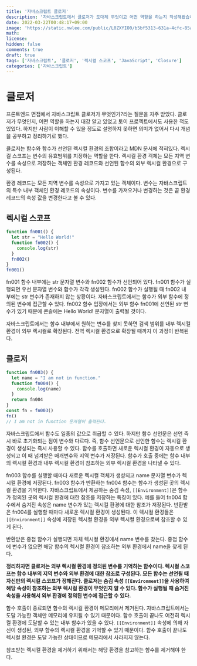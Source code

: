 ```yaml
---
title: '자바스크립트 클로저'
description: '자바스크립트에서 클로저가 도대체 무엇이고 어떤 역할을 하는지 작성해봤습니다.'
date: 2022-03-22T00:48:17+09:00
image: 'https://static.nwlee.com/public/L0ZXYIO0/b5bf5313-631a-4cfc-85aa-65bb993562a7.png'
math:
license:
hidden: false
comments: true
draft: true
tags: ['자바스크립트', '클로저', '렉시컬 스코프', 'JavaScript', 'Closure']
categories: ['자바스크립트']
---
```


# 클로저

프론트엔드 면접에서 자바스크립트 클로저가 무엇인가?라는 질문을 자주 받았다. 클로저가 무엇인지, 어떤 역할을 하는지 대강 알고 있었고 토이 프로젝트에서도 사용한 적도 있었다. 하지만 사람이 이해할 수 있을 정도로 설명하지 못하면 의미가 없어서 다시 개념을 공부하고 정리하기로 했다.

클로저는 함수와 함수가 선언된 렉시컬 환경의 조합이라고 MDN 문서에 적혀있다. 렉시컬 스코프는 변수의 유효범위를 지정하는 역할을 한다. 렉시컬 환경 객체는 모든 지역 변수를 속성으로 저장하는 객체인 환경 레코드와 선언된 함수의 외부 렉시컬 환경으로 구성된다.

환경 레코드는 모든 지역 변수를 속성으로 가지고 있는 객체이다. 변수는 자바스크립트의 특수 내부 객체인 환경 레코드의 속성이다. 변수를 가져오거나 변경하는 것은 곧 환경 레코드의 속성 값을 변경한다고 볼 수 있다.

## 렉시컬 스코프

```JavaScript
function fn001() {
  let str = "Hello World!"
  function fn002() {
    console.log(str)
  }
  fn002()
}
fn001()
```

fn001 함수 내부에는 str 문자열 변수와 fn002 함수가 선언되어 있다. fn001 함수가 실행되면 우선 문자열 변수와 함수가 각각 생성된다. fn002 함수가 실행될 때 fn002 내부에는 str 변수가 존재하지 않는 상황이다. 자바스크립트에서는 함수가 외부 함수에 정의된 변수에 접근할 수 있다. fn002 함수 입장에서는 외부 함수 fn001에 선언된 str 변수가 있기 때문에 콘솔에는 Hello World! 문자열이 출력될 것이다.

자바스크립트에서는 함수 내부에서 원하는 변수를 찾지 못하면 검색 범위를 내부 렉시컬 환경이 외부 렉시컬로 확장된다. 전역 렉시컬 환경으로 확장될 때까지 이 과정이 반복된다.

## 클로저

```JavaScript
function fn003() {
  let name = "I am not in function."
  function fn004() {
    console.log(name)
  }
  return fn004
}
const fn = fn003()
fn()
// I am not in function 문자열이 출력된다.
```

자바스크립트에서 함수도 일종의 값으로 취급할 수 있다. 하지만 함수 선언문은 선언 즉시 바로 초기화되는 점이 변수와 다르다. 즉, 함수 선언문으로 선언한 함수는 렉시컬 환경이 생성되는 즉시 사용할 수 있다. 함수를 호출하면 새로운 렉시컬 환경이 자동으로 생성되고 이 때 넘겨받은 매개변수와 지역 변수가 저장된다. 함수가 호출 중에는 함수 내부의 렉시컬 환경과 내부 렉시컬 환경이 참조하는 외부 렉시컬 환경을 나타낼 수 있다.

fn003 함수를 실행할 때마다 새로운 렉시컬 객체가 생성되고 name 문자열 변수가 렉시컬 환경에 저장된다. fn003 함수가 반환하는 fn004 함수는 함수가 생성된 곳의 렉시컬 환경을 기억한다. 자바스크립트에서 제공하는 숨김 속성, `[[Environment]]`은 함수가 정의된 곳의 렉시컬 환경에 대한 참조를 저장하는 특징이 있다. 예를 들어 fn004 함수에서 숨겨진 속성은 name 변수가 있는 렉시컬 환경에 대한 참조가 저장된다. 반환받은 fn004를 실행할 때마다 새로운 렉시컬 환경이 생성된다. 이 렉시컬 환경들은 `[[Environment]]` 속성에 저장된 렉시컬 환경을 외부 렉시컬 환경으로써 참조할 수 있게 된다.

반환받은 중첩 함수가 실행되면 자체 렉시컬 환경에서 name 변수를 찾는다. 중첩 함수에 변수가 없으면 해당 함수의 렉시컬 환경이 참조하는 외부 환경에서 name을 찾게 된다.

**정리하자면 클로저는 외부 렉시컬 환경에 정의된 변수를 기억하는 함수이다. 렉시컬 스코프는 함수 내부의 지역 변수와 외부 환경에 대한 참조로 구성된다. 모든 함수는 선언될 때 자신만의 렉시컬 스코프가 정해진다. 클로저는 숨김 속성 `[[Environment]]`을 사용하여 해당 속성이 참조하는 외부 렉시컬 환경이 무엇인지 알 수 있다. 함수가 실행될 때 숨겨진 속성을 사용해서 외부 환경에 정의된 변수에 접근할 수 있다.**

함수 호출이 종료되면 함수의 렉시컬 환경이 메모리에서 제거된다. 자바스크립트에서는 도달 가능한 객체만 메모리에 유지될 수 있기 때문이다. 함수 호출이 끝나도 여전히 렉시컬 환경에 도달할 수 있는 내부 함수가 있을 수 있다. `[[Environment]]` 속성에 의해 자신이 생성된, 외부 함수의 렉시컬 환경을 기억할 수 있기 때문이다. 함수 호출이 끝나도 렉시컬 환경은 도달 가능한 상태이므로 메모리에서 사라지지 않는다.

참조받는 렉시컬 환경을 제거하기 위해서는 해당 환경을 참고하는 함수를 제거해야 한다.
